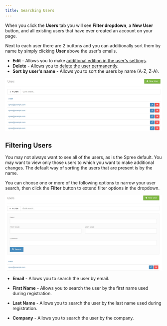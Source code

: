 ```yaml
---
title: Searching Users
---
```


When you click the **Users** tab you will see **Filter dropdown**, a **New User** button, and all existing users that have ever created an account on your page.

Next to each user there are 2 buttons and you can additionally sort them by name by simply clicking **User** above the user's emails.

* **Edit** - Allows you to make [additional edition in the user's settings](/user/users/editing_users.html).
* **Delete** - Allows you to [delete the user permanently](/user/users/deleting_users.html).
* **Sort by user's name** - Allows you to sort the users by name (A-Z, Z-A).

![User search options](../../../images/user/users/users_tab.jpg)

## Filtering Users

You may not always want to see all of the users, as is the Spree default. You may want to view only those users to which you want to make additional changes. The default way of sorting the users that are present is by the name.

You can choose one or more of the following options to narrow your user search, then click the **Filter** button to extend filter options in the dropdown.

![User search option](../../../images/user/users/users_search_option.jpg)

* **Email** - Allows you to search the user by email.

* **First Name** - Allows you to search the user by the first name used during registration.

* **Last Name** - Allows you to search the user by the last name used during registration.

* **Company** - Allows you to search the user by the company.
